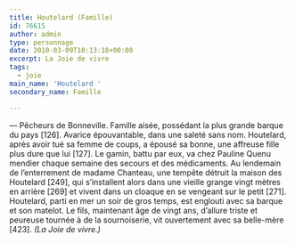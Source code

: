 ```yaml
---
title: Houtelard (Famille)
id: 76615
author: admin
type: personnage
date: 2010-03-09T10:13:18+00:00
excerpt: La Joie de vivre
tags:
  - joie
main_name: 'Houtelard '
secondary_name: Famille

---
```

— Pêcheurs de Bonneville. Famille aisée, possédant la plus grande barque du pays [126]. Avarice épouvantable, dans une saleté sans nom. Houtelard, après avoir tué sa femme de coups, a épousé sa bonne, une affreuse fille plus dure que lui [127]. Le gamin, battu par eux, va chez Pauline Quenu mendier chaque semaine des secours et des médicaments. Au lendemain de l&rsquo;enterrement de madame Chanteau, une tempête détruit la maison des Houtelard [249], qui s&rsquo;installent alors dans une vieille grange vingt mètres en arrière [269] et vivent dans un cloaque en se vengeant sur le petit [271]. Houtelard, parti en mer un soir de gros temps, est englouti avec sa barque et son matelot. Le fils, maintenant âge de vingt ans, d&rsquo;allure triste et peureuse tournée à de la sournoiserie, vit ouvertement avec sa belle-mère [423]. _(La Joie de vivre.)_